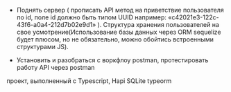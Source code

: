 * Поднять сервер ( прописать API метод на приветствие пользователя по id, поле id должно быть типом UUID например: «c42021e3-122c-43f6-a0a4-212d7b02e9d1» ).  Структура хранения пользователей на свое усмотрение(Использование базы данных через ORM sequelize будет плюсом, но не обязательно, можно обойтись встроенными структурами JS).

* Установить и разобраться с воркфлоу postman, протестировать работу API через postman

проект, выполненный с Typescript, Hapi SQLite typeorm
